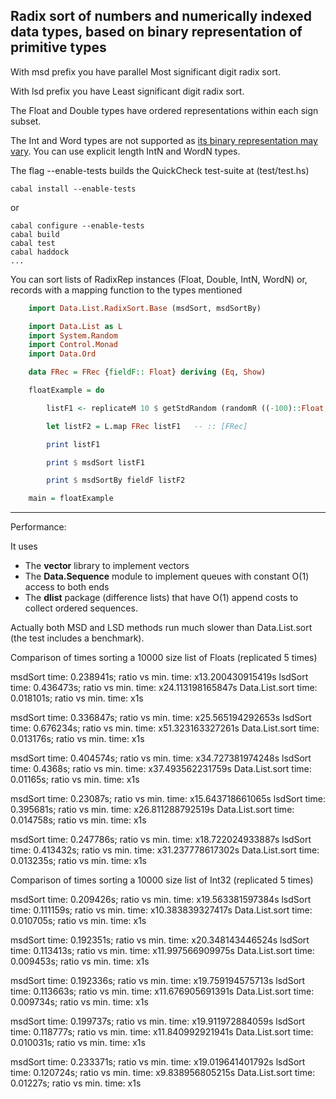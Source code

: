 ## Radix sort of numbers and numerically indexed data types, based on binary representation of primitive types

With msd prefix you have parallel Most significant digit radix sort.

With lsd prefix you have Least significant digit radix sort.

The Float and Double types have ordered representations within each sign subset.

The Int and Word types are not supported as [its binary representation may vary](http://www.haskell.org/ghc/docs/7.2.2/html/libraries/ghc-prim-0.2.0.0/GHC-Prim.html#g:1). You can use explicit length IntN and WordN types.

The flag --enable-tests builds the QuickCheck test-suite at (test/test.hs)

    cabal install --enable-tests

or

    cabal configure --enable-tests
    cabal build
    cabal test
    cabal haddock
    ...

You can sort lists of RadixRep instances (Float, Double, IntN, WordN) or, records with a mapping function to the types mentioned

```haskell
    import Data.List.RadixSort.Base (msdSort, msdSortBy)

    import Data.List as L
    import System.Random
    import Control.Monad
    import Data.Ord

    data FRec = FRec {fieldF:: Float} deriving (Eq, Show)

    floatExample = do

        listF1 <- replicateM 10 $ getStdRandom (randomR ((-100)::Float,100))

        let listF2 = L.map FRec listF1   -- :: [FRec]

        print listF1

        print $ msdSort listF1

        print $ msdSortBy fieldF listF2

    main = floatExample
```
-------------------

Performance:

It uses

* The __vector__ library to implement vectors
* The __Data.Sequence__ module to implement queues with constant O(1) access to both ends
* The __dlist__ package (difference lists) that have O(1) append costs to collect ordered sequences.

Actually both MSD and LSD methods run much slower than Data.List.sort (the test includes a benchmark).


Comparison of times sorting a 10000 size list of Floats (replicated 5 times)

msdSort time: 0.238941s; ratio vs min. time: x13.200430915419s
lsdSort time: 0.436473s; ratio vs min. time: x24.113198165847s
Data.List.sort time: 0.018101s; ratio vs min. time: x1s

msdSort time: 0.336847s; ratio vs min. time: x25.565194292653s
lsdSort time: 0.676234s; ratio vs min. time: x51.323163327261s
Data.List.sort time: 0.013176s; ratio vs min. time: x1s

msdSort time: 0.404574s; ratio vs min. time: x34.727381974248s
lsdSort time: 0.4368s; ratio vs min. time: x37.493562231759s
Data.List.sort time: 0.01165s; ratio vs min. time: x1s

msdSort time: 0.23087s; ratio vs min. time: x15.643718661065s
lsdSort time: 0.395681s; ratio vs min. time: x26.811288792519s
Data.List.sort time: 0.014758s; ratio vs min. time: x1s

msdSort time: 0.247786s; ratio vs min. time: x18.722024933887s
lsdSort time: 0.413432s; ratio vs min. time: x31.237778617302s
Data.List.sort time: 0.013235s; ratio vs min. time: x1s


Comparison of times sorting a 10000 size list of Int32 (replicated 5 times)

msdSort time: 0.209426s; ratio vs min. time: x19.563381597384s
lsdSort time: 0.111159s; ratio vs min. time: x10.383839327417s
Data.List.sort time: 0.010705s; ratio vs min. time: x1s

msdSort time: 0.192351s; ratio vs min. time: x20.348143446524s
lsdSort time: 0.113413s; ratio vs min. time: x11.997566909975s
Data.List.sort time: 0.009453s; ratio vs min. time: x1s

msdSort time: 0.192336s; ratio vs min. time: x19.759194575713s
lsdSort time: 0.113663s; ratio vs min. time: x11.676905691391s
Data.List.sort time: 0.009734s; ratio vs min. time: x1s

msdSort time: 0.199737s; ratio vs min. time: x19.911972884059s
lsdSort time: 0.118777s; ratio vs min. time: x11.840992921941s
Data.List.sort time: 0.010031s; ratio vs min. time: x1s

msdSort time: 0.233371s; ratio vs min. time: x19.019641401792s
lsdSort time: 0.120724s; ratio vs min. time: x9.838956805215s
Data.List.sort time: 0.01227s; ratio vs min. time: x1s
